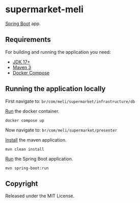 # supermarket-meli


[Spring Boot](http://projects.spring.io/spring-boot/) app.

## Requirements

For building and running the application you need:

- [JDK 17+](https://www.oracle.com/java/technologies/javase/jdk17-archive-downloads.html)
- [Maven 3](https://maven.apache.org)
- [Docker Compose](https://docs.docker.com/compose/install/)

## Running the application locally

First navigate to: `br/com/meli/supermarket/infrastructure/db`

[Run](https://docs.docker.com/engine/reference/commandline/compose_up/) the docker container.
```shell
docker compose up
```

Now navigate to: `br/com/meli/supermarket/presenter`

[Install](https://maven.apache.org/run.html) the maven application.
```shell
mvn clean install
```

[Run](https://docs.spring.io/spring-boot/docs/1.5.16.RELEASE/reference/html/using-boot-running-your-application.html#using-boot-running-with-the-maven-plugin) the Spring Boot application.

```shell
mvn spring-boot:run
```

## Copyright

Released under the MIT License.